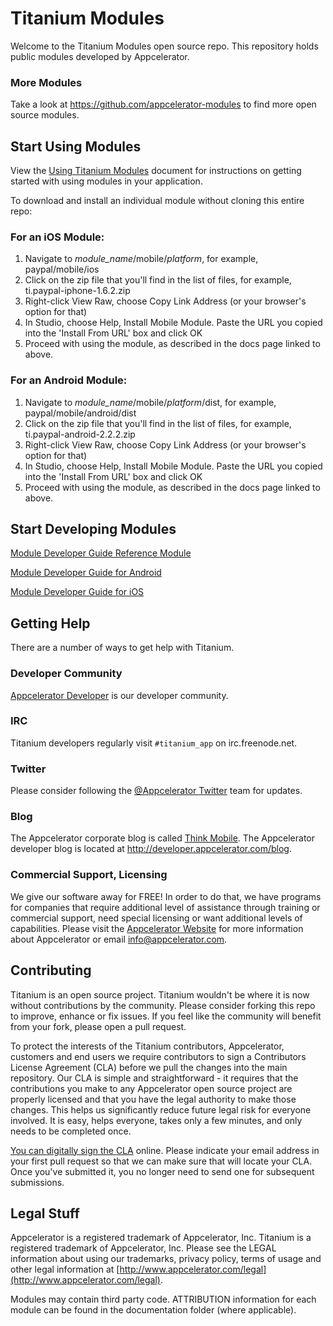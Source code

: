 Titanium Modules
================

Welcome to the Titanium Modules open source repo. This repository holds public modules developed by Appcelerator.

### More Modules

Take a look at <https://github.com/appcelerator-modules> to find more open source modules.

Start Using Modules
-----------

View the [Using Titanium Modules](http://docs.appcelerator.com/titanium/latest/#!/guide/Using_Titanium_Modules) document for instructions on getting
started with using modules in your application.

To download and install an individual module without cloning this entire repo:

### For an iOS Module:

1. Navigate to *module_name*/mobile/*platform*, for example, paypal/mobile/ios
2. Click on the zip file that you'll find in the list of files, for example, ti.paypal-iphone-1.6.2.zip
3. Right-click View Raw, choose Copy Link Address (or your browser's option for that)
4. In Studio, choose Help, Install Mobile Module. Paste the URL you copied into the 'Install From URL' box and click OK
5. Proceed with using the module, as described in the docs page linked to above.

### For an Android Module:

1. Navigate to *module_name*/mobile/*platform*/dist, for example, paypal/mobile/android/dist
2. Click on the zip file that you'll find in the list of files, for example, ti.paypal-android-2.2.2.zip
3. Right-click View Raw, choose Copy Link Address (or your browser's option for that)
4. In Studio, choose Help, Install Mobile Module. Paste the URL you copied into the 'Install From URL' box and click OK
5. Proceed with using the module, as described in the docs page linked to above.

Start Developing Modules
-----------

[Module Developer Guide Reference Module](https://github.com/appcelerator/titanium_modules/tree/master/moddevguide)

[Module Developer Guide for Android](http://wiki.appcelerator.org/display/guides2/Android+Module+Development+Guide)

[Module Developer Guide for iOS](http://wiki.appcelerator.org/display/guides2/iOS+Module+Development+Guide)

Getting Help
------------

There are a number of ways to get help with Titanium.

### Developer Community 

[Appcelerator Developer](http://developer.appcelerator.com) is our developer community.  

### IRC 

Titanium developers regularly visit `#titanium_app` on irc.freenode.net.

### Twitter

Please consider following the [@Appcelerator Twitter](http://www.twitter.com/appcelerator)
team for updates.

### Blog

The Appcelerator corporate blog is called [Think Mobile](http://thinkmobile.appcelerator.com/blog).
The Appcelerator developer blog is located at <http://developer.appcelerator.com/blog>.

### Commercial Support, Licensing

We give our software away for FREE!  In order to do that, we have programs for 
companies that require additional level of assistance through training or commercial support,
need special licensing or want additional levels of capabilities.  Please visit the
[Appcelerator Website](http://www.appcelerator.com) for more information about Appcelerator or
email [info@appcelerator.com](mailto:info@appcelerator.com).



## Contributing

Titanium is an open source project.  Titanium wouldn't be where it is now without contributions by the community. Please consider forking this repo to improve, enhance or fix issues. If you feel like the community will benefit from your fork, please open a pull request. 

To protect the interests of the Titanium contributors, Appcelerator, customers and end users we require contributors to sign a Contributors License Agreement (CLA) before we pull the changes into the main repository. Our CLA is simple and straightforward - it requires that the contributions you make to any Appcelerator open source project are properly licensed and that you have the legal authority to make those changes. This helps us significantly reduce future legal risk for everyone involved. It is easy, helps everyone, takes only a few minutes, and only needs to be completed once. 

[You can digitally sign the CLA](http://bit.ly/app_cla) online. Please indicate your email address in your first pull request so that we can make sure that will locate your CLA.  Once you've submitted it, you no longer need to send one for subsequent submissions.



Legal Stuff
-----------

Appcelerator is a registered trademark of Appcelerator, Inc.  Titanium is 
a registered trademark of Appcelerator, Inc.  Please see the LEGAL information about using our trademarks,
privacy policy, terms of usage and other legal information at [http://www.appcelerator.com/legal](http://www.appcelerator.com/legal).

Modules may contain third party code. ATTRIBUTION information for each module can be found in the documentation folder (where applicable).
